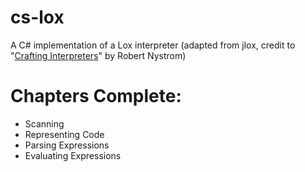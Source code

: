 # cs-lox
A C# implementation of a Lox interpreter (adapted from jlox, credit to "[Crafting Interpreters](https://craftinginterpreters.com/)" by Robert Nystrom)


# Chapters Complete:

- Scanning
- Representing Code
- Parsing Expressions
- Evaluating Expressions
